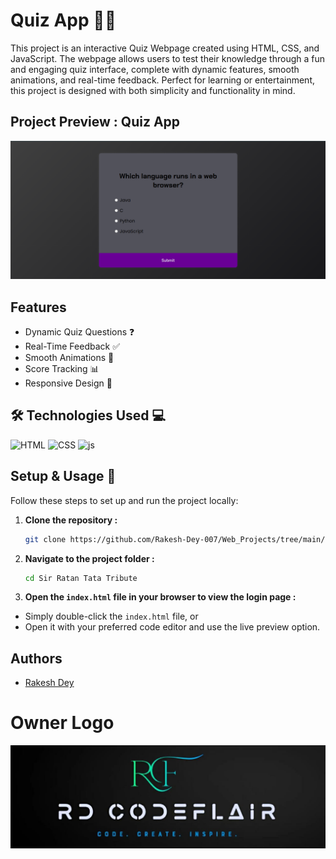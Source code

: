 
# Quiz App 📝🎉

This project is an interactive Quiz Webpage created using HTML, CSS, and JavaScript. The webpage allows users to test their knowledge through a fun and engaging quiz interface, complete with dynamic features, smooth animations, and real-time feedback. Perfect for learning or entertainment, this project is designed with both simplicity and functionality in mind.
## Project Preview : Quiz App

![Image](https://github.com/Rakesh-Dey-007/Web_Projects/blob/main/07.%20Quiz%20App/Result.png)




## Features

- Dynamic Quiz Questions ❓
- Real-Time Feedback ✅
- Smooth Animations 🎥
- Score Tracking 📊
- Responsive Design 📱







## 🛠 Technologies Used 💻

<p align="left">
  <img src="https://cdn.iconscout.com/icon/free/png-512/free-html-logo-icon-download-in-svg-png-gif-file-formats--brand-company-business-brands-pack-logos-icons-2284975.png?f=webp&w=256" alt="HTML" width="70" height="70">
  <img src="https://cdn.iconscout.com/icon/free/png-512/free-css-logo-icon-download-in-svg-png-gif-file-formats--logos-pack-icons-722685.png?f=webp&w=256" alt="CSS" width="70" height="70">
  <img src="https://cdn.iconscout.com/icon/free/png-512/free-javascript-logo-icon-download-in-svg-png-gif-file-formats--brand-company-business-brands-pack-logos-icons-2284965.png?f=webp&w=256" alt="js" width="70" height="70">
</p>

## Setup & Usage 🚀

Follow these steps to set up and run the project locally:

1. **Clone the repository :**
   ```bash
   git clone https://github.com/Rakesh-Dey-007/Web_Projects/tree/main/28.%20Sir%20Ratan%20Tata%20Tribute

   ```

2. **Navigate to the project folder :**
    ```bash
    cd Sir Ratan Tata Tribute
    ```

3. **Open the `index.html` file in your browser to view the login page :**
- Simply double-click the `index.html` file, or
- Open it with your preferred code editor and use the live preview option.






## Authors

- [Rakesh Dey](https://github.com/Rakesh-Dey-007)


# Owner Logo

![Logo](https://github.com/Rakesh-Dey-007/Web_Projects/blob/main/01.%20Image%20Search%20Filter/Logo_Crop.jpg)


